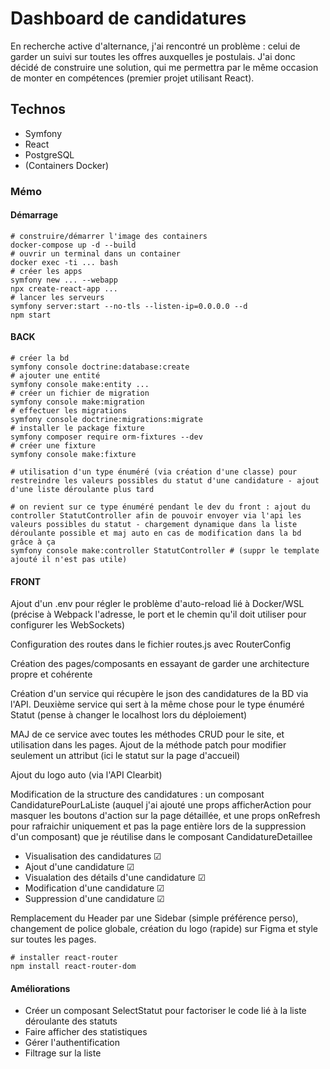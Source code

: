 # Dashboard de candidatures

En recherche active d'alternance, j'ai rencontré un problème : celui de garder un suivi sur toutes les offres auxquelles je postulais. J'ai donc décidé de construire une solution, qui me permettra par le même occasion de monter en compétences (premier projet utilisant React).

## Technos 
- Symfony
- React
- PostgreSQL
- (Containers Docker)

### Mémo

#### Démarrage
```
# construire/démarrer l'image des containers
docker-compose up -d --build
# ouvrir un terminal dans un container
docker exec -ti ... bash
# créer les apps
symfony new ... --webapp
npx create-react-app ...
# lancer les serveurs
symfony server:start --no-tls --listen-ip=0.0.0.0 --d
npm start
```

#### BACK
```
# créer la bd 
symfony console doctrine:database:create
# ajouter une entité
symfony console make:entity ...
# créer un fichier de migration
symfony console make:migration
# effectuer les migrations 
symfony console doctrine:migrations:migrate
# installer le package fixture
symfony composer require orm-fixtures --dev
# créer une fixture
symfony console make:fixture

# utilisation d'un type énuméré (via création d'une classe) pour restreindre les valeurs possibles du statut d'une candidature - ajout d'une liste déroulante plus tard

# on revient sur ce type énuméré pendant le dev du front : ajout du controller StatutController afin de pouvoir envoyer via l'api les valeurs possibles du statut - chargement dynamique dans la liste déroulante possible et maj auto en cas de modification dans la bd grâce à ça
symfony console make:controller StatutController # (suppr le template ajouté il n'est pas utile)
```


#### FRONT
Ajout d'un .env pour régler le problème d'auto-reload lié à Docker/WSL (précise à Webpack l'adresse, le port et le chemin qu'il doit utiliser pour configurer les WebSockets)

Configuration des routes dans le fichier routes.js avec RouterConfig

Création des pages/composants en essayant de garder une architecture propre et cohérente

Création d'un service qui récupère le json des candidatures de la BD via l'API.
Deuxième service qui sert à la même chose pour le type énuméré Statut
(pense à changer le localhost lors du déploiement)

MAJ de ce service avec toutes les méthodes CRUD pour le site, et utilisation dans les pages. Ajout de la méthode patch pour modifier seulement un attribut (ici le statut sur la page d'accueil)

Ajout du logo auto (via l'API Clearbit)

Modification de la structure des candidatures : un composant CandidaturePourLaListe (auquel j'ai ajouté une props afficherAction pour masquer les boutons d'action sur la page détaillée, et une props onRefresh pour rafraichir uniquement et pas la page entière lors de la suppression d'un composant) que je réutilise dans le composant CandidatureDetaillee 

- Visualisation des candidatures &#x2611;
- Ajout d'une candidature &#x2611;
- Visualation des détails d'une candidature &#x2611;
- Modification d'une candidature &#x2611;
- Suppression d'une candidature &#x2611;

Remplacement du Header par une Sidebar (simple préférence perso), changement de police globale, création du logo (rapide) sur Figma et style sur toutes les pages.

```
# installer react-router
npm install react-router-dom
```


#### Améliorations 

- Créer un composant SelectStatut pour factoriser le code lié à la liste déroulante des statuts
- Faire afficher des statistiques
- Gérer l'authentification
- Filtrage sur la liste
